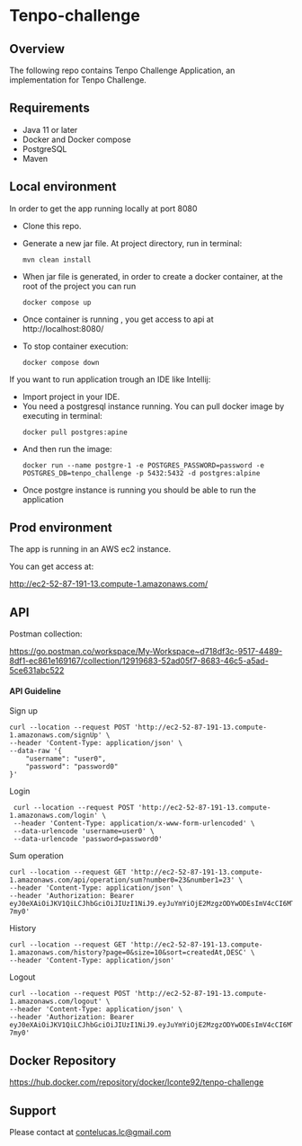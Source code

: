 # Tenpo-challenge

## Overview
The following repo contains Tenpo Challenge Application, an implementation
for Tenpo Challenge.

## Requirements
- Java 11 or later
- Docker and Docker compose
- PostgreSQL
- Maven

## Local environment
In order to get the app running locally at port 8080

-  Clone this repo.
- Generate a new jar file. At project directory, run in terminal: 
  ```console
  mvn clean install
  ```
- When jar file is generated, in order to create a docker container, at the root of the project you can run
  ```console
  docker compose up
  ```
- Once container is running , you get access to api at http://localhost:8080/

- To stop container execution: 
  ```console
  docker compose down
  ```

If you want to run application trough an IDE like Intellij:

- Import project in your IDE.
- You need a postgresql instance running. You can pull docker image 
by executing in terminal:
  ```console
  docker pull postgres:apine
  ```
- And then run the image:
  ```console
  docker run --name postgre-1 -e POSTGRES_PASSWORD=password -e POSTGRES_DB=tenpo_challenge -p 5432:5432 -d postgres:alpine
  ```
- Once postgre instance is running you should be able to run the application

## Prod environment

The app is running in an AWS ec2 instance.

You can get access at:
 
 http://ec2-52-87-191-13.compute-1.amazonaws.com/

## API

 Postman collection:
 
 https://go.postman.co/workspace/My-Workspace~d718df3c-9517-4489-8df1-ec861e169167/collection/12919683-52ad05f7-8683-46c5-a5ad-5ce631abc522
 

#### API Guideline
Sign up
```console
curl --location --request POST 'http://ec2-52-87-191-13.compute-1.amazonaws.com/signUp' \
--header 'Content-Type: application/json' \
--data-raw '{
    "username": "user0",
    "password": "password0"
}'
```

Login
```console
 curl --location --request POST 'http://ec2-52-87-191-13.compute-1.amazonaws.com/login' \
 --header 'Content-Type: application/x-www-form-urlencoded' \
 --data-urlencode 'username=user0' \
 --data-urlencode 'password=password0'
```

Sum operation
```console
curl --location --request GET 'http://ec2-52-87-191-13.compute-1.amazonaws.com/api/operation/sum?number0=23&number1=23' \
--header 'Content-Type: application/json' \
--header 'Authorization: Bearer eyJ0eXAiOiJKV1QiLCJhbGciOiJIUzI1NiJ9.eyJuYmYiOjE2MzgzODYwODEsImV4cCI6MTYzODM4Nzg4MSwiaWF0IjoxNjM4Mzg2MDgxLCJ1c2VybmFtZSI6InVzZXIwIn0.qWwqviR6LW3r2udS41zbmapbbO3sf5jwULVIEE-7my0'
```

History
```console
curl --location --request GET 'http://ec2-52-87-191-13.compute-1.amazonaws.com/history?page=0&size=10&sort=createdAt,DESC' \
--header 'Content-Type: application/json'
```

Logout
```console
curl --location --request POST 'http://ec2-52-87-191-13.compute-1.amazonaws.com/logout' \
--header 'Content-Type: application/json' \
--header 'Authorization: Bearer eyJ0eXAiOiJKV1QiLCJhbGciOiJIUzI1NiJ9.eyJuYmYiOjE2MzgzODYwODEsImV4cCI6MTYzODM4Nzg4MSwiaWF0IjoxNjM4Mzg2MDgxLCJ1c2VybmFtZSI6InVzZXIwIn0.qWwqviR6LW3r2udS41zbmapbbO3sf5jwULVIEE-7my0'
```

## Docker Repository

https://hub.docker.com/repository/docker/lconte92/tenpo-challenge


## Support
Please contact at contelucas.lc@gmail.com